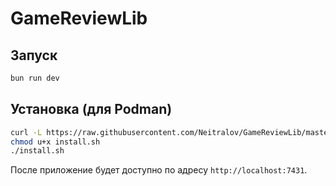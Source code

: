 # GameReviewLib

## Запуск
```bash
bun run dev
```

## Установка (для Podman)
```bash
curl -L https://raw.githubusercontent.com/Neitralov/GameReviewLib/master/install.sh -o ./install.sh
chmod u+x install.sh
./install.sh
```
После приложение будет доступно по адресу `http://localhost:7431`.
